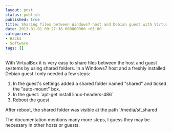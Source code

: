 ```yaml
---
layout: post
status: publish
published: true
title: Sharing files between Windows7 host and Debian guest with VirtualBox
date: 2013-01-01 09:27:38.000000000 +01:00
categories:
- Hacks
- Software
tags: []
---
```

With VirtualBox it is very easy to share files between the host and guest systems by using shared folders. In a Windows7 host and a freshly installed Debian guest I only needed a few steps:
<ol>
	<li>In the guest's settings added a shared folder named "shared" and ticked the "auto-mount" box.</li>
	<li>In the guest: `apt-get install linux-headers-486`</li>
	<li>Reboot the guest</li>
</ol>
After reboot, the shared folder was visible at the path `/media/sf_shared`

The documentation mentions many more steps, I guess they may be necessary in other hosts or guests.
